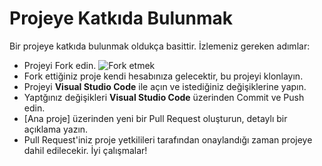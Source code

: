 # Projeye Katkıda Bulunmak
Bir projeye katkıda bulunmak oldukça basittir. İzlemeniz gereken adımlar:
- Projeyi Fork edin. ![Fork etmek](https://cdn.discordapp.com/attachments/1103629924549541930/1269609540920410132/fork.png?ex=66b0af86&is=66af5e06&hm=17b44e10486ee12b631d35fa77346e382f903316af5ae7a93095f3da320b0093& "Title")
- Fork ettiğiniz proje kendi hesabınıza gelecektir, bu projeyi klonlayın.
- Projeyi **Visual Studio Code** ile açın ve istediğiniz değişiklerine yapın.
- Yaptğınız değişikleri **Visual Studio Code** üzerinden Commit ve Push edin.
- [Ana proje] üzerinden yeni bir Pull Request oluşturun, detaylı bir açıklama yazın.
- Pull Request'iniz proje yetkilileri tarafından onaylandığı zaman projeye dahil edilecekir. İyi çalışmalar!
